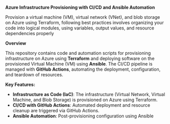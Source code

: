 
**Azure Infrastructure Provisioning with CI/CD and Ansible Automation**

Provision a virtual machine (VM), virtual network (VNet), and blob storage on Azure using Terraform, following best practices involves organizing your code into logical modules, using variables, output values, and resource dependencies properly

**Overview**

This repository contains code and automation scripts for provisioning infrastructure on Azure using **Terraform** and deploying software on the provisioned Virtual Machine (VM) using **Ansible**. The CI/CD pipeline is managed with **GitHub Actions**, automating the deployment, configuration, and teardown of resources.

**Key Features:**
- **Infrastructure as Code (IaC)**: The infrastructure (Virtual Network, Virtual Machine, and Blob Storage) is provisioned on Azure using Terraform.
- **CI/CD with GitHub Actions**: Automated deployment and resource cleanup are triggered via GitHub Actions.
- **Ansible Automation**: Post-provisioning configuration using Ansible

